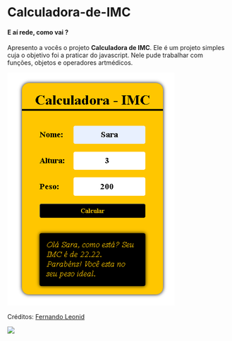 # Calculadora-de-IMC

#### E aí rede, como vai ?
Apresento a vocês o projeto **Calculadora de IMC**. Ele é um projeto simples  cuja o objetivo foi a  praticar do  javascript. Nele pude trabalhar com funções, objetos e operadores artmédicos.

![ImagemProjeto](https://github.com/SaraFigueiredoBrasil/Calculadora-de-IMC/blob/main/Captura%20de%20tela%202023-07-18%20161237.png)

<p>Créditos: <a href="https://www.linkedin.com/in/fernandoleonid/">Fernando Leonid</a>

 <p> 
  
  <a href="https://www.linkedin.com/in/sara-s-figueiredo/"><img src="https://img.shields.io/badge/-LinkedIn-%230077B5?style=for-the-badge&logo=linkedin&logoColor=white" target="_blank"></a>
  </p>








 
